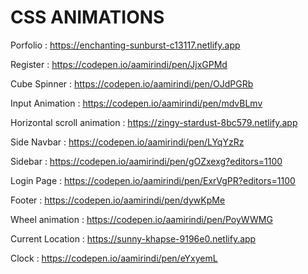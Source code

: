 # CSS ANIMATIONS

Porfolio : https://enchanting-sunburst-c13117.netlify.app

Register : https://codepen.io/aamirindi/pen/JjxGPMd

Cube Spinner : https://codepen.io/aamirindi/pen/OJdPGRb

Input Animation : https://codepen.io/aamirindi/pen/mdvBLmv

Horizontal scroll animation : https://zingy-stardust-8bc579.netlify.app

Side Navbar : https://codepen.io/aamirindi/pen/LYqYzRz

Sidebar : https://codepen.io/aamirindi/pen/gOZxexg?editors=1100

Login Page : https://codepen.io/aamirindi/pen/ExrVgPR?editors=1100

Footer : https://codepen.io/aamirindi/pen/dywKpMe

Wheel animation : https://codepen.io/aamirindi/pen/PoyWWMG

Current Location : https://sunny-khapse-9196e0.netlify.app

Clock : https://codepen.io/aamirindi/pen/eYxyemL
